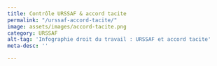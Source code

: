 ```yaml
---
title: Contrôle URSSAF & accord tacite
permalink: "/urssaf-accord-tacite/"
image: assets/images/accord-tacite.png
category: URSSAF
alt-tag: 'Infographie droit du travail : URSSAF et accord tacite'
meta-desc: ''

---
```

